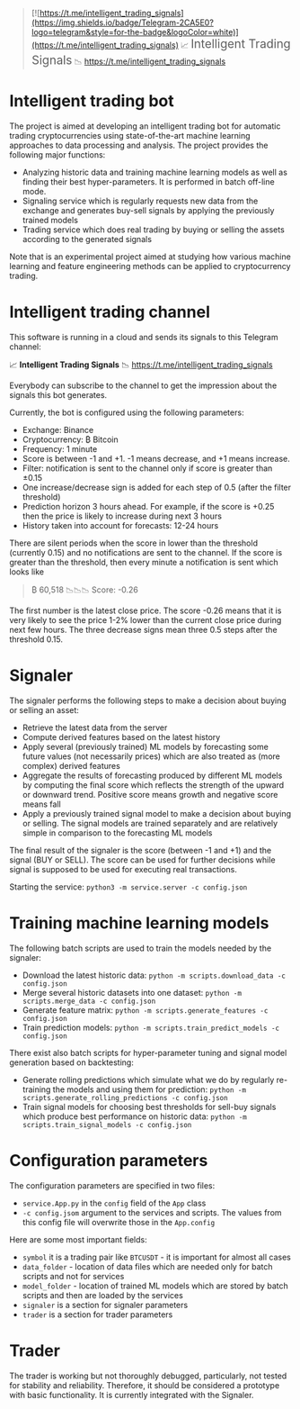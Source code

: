 > [![https://t.me/intelligent_trading_signals](https://img.shields.io/badge/Telegram-2CA5E0?logo=telegram&style=for-the-badge&logoColor=white)](https://t.me/intelligent_trading_signals) 📈 <span style="font-size:1.5em;">Intelligent Trading Signals</span> 📉 <https://t.me/intelligent_trading_signals>

# Intelligent trading bot

The project is aimed at developing an intelligent trading bot for automatic trading cryptocurrencies using state-of-the-art machine learning approaches to data processing and analysis. The project provides the following major functions:
* Analyzing historic data and training machine learning models as well as finding their best hyper-parameters. It is performed in batch off-line mode.
* Signaling service which is regularly requests new data from the exchange and generates buy-sell signals by applying the previously trained models
* Trading service which does real trading by buying or selling the assets according to the generated signals

Note that is an experimental project aimed at studying how various machine learning and feature engineering methods can be applied to cryptocurrency trading. 

# Intelligent trading channel

This software is running in a cloud and sends its signals to this Telegram channel:

📈 **Intelligent Trading Signals** 📉 <https://t.me/intelligent_trading_signals>

Everybody can subscribe to the channel to get the impression about the signals this bot generates.

Currently, the bot is configured using the following parameters:
* Exchange: Binance
* Cryptocurrency: ₿ Bitcoin
* Frequency: 1 minute
* Score is between -1 and +1. -1 means decrease, and +1 means increase.
* Filter: notification is sent to the channel only if score is greater than ±0.15
* One increase/decrease sign is added for each step of 0.5 (after the filter threshold) 
* Prediction horizon 3 hours ahead. For example, if the score is +0.25 then the price is likely to increase during next 3 hours
* History taken into account for forecasts: 12-24 hours

There are silent periods when the score in lower than the threshold (currently 0.15) and no notifications are sent to the channel. If the score is greater than the threshold, then every minute a notification is sent which looks like 

> ₿ 60,518 📉📉📉 Score: -0.26

The first number is the latest close price. The score -0.26 means that it is very likely to see the price 1-2% lower than the current close price during next few hours. The three decrease signs mean three 0.5 steps after the threshold 0.15.

# Signaler

The signaler performs the following steps to make a decision about buying or selling an asset:
* Retrieve the latest data from the server
* Compute derived features based on the latest history
* Apply several (previously trained) ML models by forecasting some future values (not necessarily prices) which are also treated as (more complex) derived features
* Aggregate the results of forecasting produced by different ML models by computing the final score which reflects the strength of the upward or downward trend. Positive score means growth and negative score means fall
* Apply a previously trained signal model to make a decision about buying or selling. The signal models are trained separately and are relatively simple in comparison to the forecasting ML models

The final result of the signaler is the score (between -1 and +1) and the signal (BUY or SELL). The score can be used for further decisions while signal is supposed to be used for executing real transactions.

Starting the service: `python3 -m service.server -c config.json`

# Training machine learning models

The following batch scripts are used to train the models needed by the signaler:
* Download the latest historic data: `python -m scripts.download_data -c config.json`
* Merge several historic datasets into one dataset: `python -m scripts.merge_data -c config.json`
* Generate feature matrix: `python -m scripts.generate_features -c config.json`
* Train prediction models: `python -m scripts.train_predict_models -c config.json`

There exist also batch scripts for hyper-parameter tuning and signal model generation based on backtesting:
* Generate rolling predictions which simulate what we do by regularly re-training the models and using them for prediction: `python -m scripts.generate_rolling_predictions -c config.json`
* Train signal models for choosing best thresholds for sell-buy signals which produce best performance on historic data: `python -m scripts.train_signal_models -c config.json` 

# Configuration parameters

The configuration parameters are specified in two files:
* `service.App.py` in the `config` field of the `App` class
* `-c config.jsom` argument to the services and scripts. The values from this config file will overwrite those in the `App.config` 

Here are some most important fields:
* `symbol` it is a trading pair like `BTCUSDT` - it is important for almost all cases
* `data_folder` - location of data files which are needed only for batch scripts and not for services
* `model_folder` - location of trained ML models which are stored by batch scripts and then are loaded by the services
* `signaler` is a section for signaler parameters
* `trader` is a section for trader parameters

# Trader

The trader is working but not thoroughly debugged, particularly, not tested for stability and reliability. Therefore, it should be considered a prototype with basic functionality. It is currently integrated with the Signaler.
